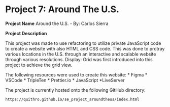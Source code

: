 # Project 7: Around The U.S.

**Project Name**
Around the U.S. - By: Carlos Sierra
  
**Project Description**
  
This project was made to use refactoring to utilize private JavaScript code to create a website with also HTML and CSS code. This was done to protray various locations in the U.S. through an interactive and scalable website through various resolutions. Display: Grid was first introduced into this project to achieve the grid view. 

The following resources were used to create this website:
    * Figma
    * VSCode
    * TripleTen
    * Prettier.io
    * JavaScript
    *LiveServer 
  
The project is currently hosted onto the following GitHub directory:

    https://quithro.github.io/se_project_aroundtheus/index.html
